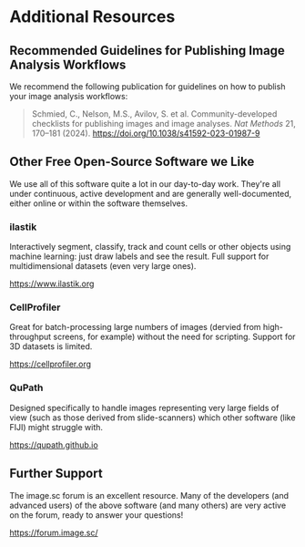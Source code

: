 # Additional Resources

## Recommended Guidelines for Publishing Image Analysis Workflows

We recommend the following publication for guidelines on how to publish your image analysis workflows:

>Schmied, C., Nelson, M.S., Avilov, S. et al. Community-developed checklists for publishing images and image analyses. _Nat Methods_ 21, 170–181 (2024). https://doi.org/10.1038/s41592-023-01987-9

## Other Free Open-Source Software we Like

We use all of this software quite a lot in our day-to-day work. They're all under continuous, active development and are generally well-documented, either online or within the software themselves.

### ilastik

Interactively segment, classify, track and count cells or other objects using machine learning: just draw labels and see the result. Full support for multidimensional datasets (even very large ones).

https://www.ilastik.org

### CellProfiler

Great for batch-processing large numbers of images (dervied from high-throughput screens, for example) without the need for scripting. Support for 3D datasets is limited.

https://cellprofiler.org

### QuPath

Designed specifically to handle images representing very large fields of view (such as those derived from slide-scanners) which other software (like FIJI) might struggle with.

https://qupath.github.io

## Further Support

The image.sc forum is an excellent resource. Many of the developers (and advanced users) of the above software (and many others) are very active on the forum, ready to answer your questions!

https://forum.image.sc/
